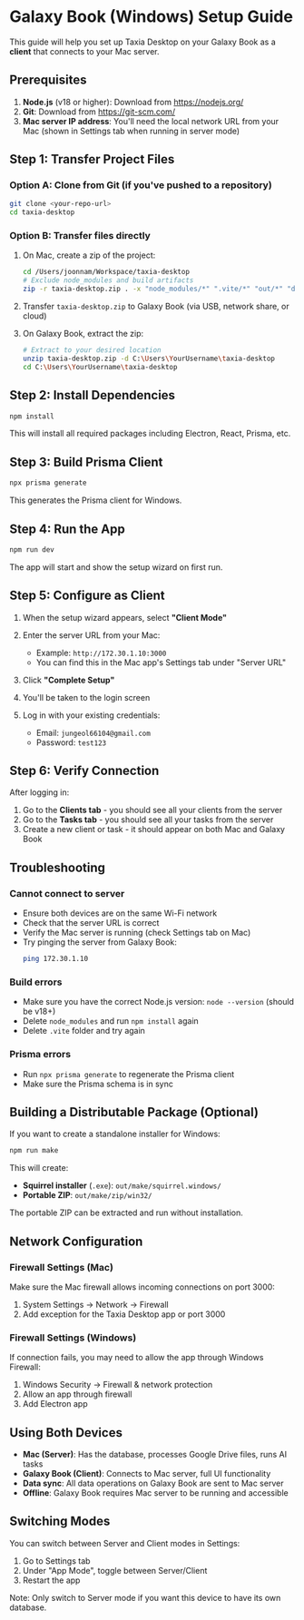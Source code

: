 # Galaxy Book (Windows) Setup Guide

This guide will help you set up Taxia Desktop on your Galaxy Book as a **client** that connects to your Mac server.

## Prerequisites

1. **Node.js** (v18 or higher): Download from https://nodejs.org/
2. **Git**: Download from https://git-scm.com/
3. **Mac server IP address**: You'll need the local network URL from your Mac (shown in Settings tab when running in server mode)

## Step 1: Transfer Project Files

### Option A: Clone from Git (if you've pushed to a repository)
```bash
git clone <your-repo-url>
cd taxia-desktop
```

### Option B: Transfer files directly
1. On Mac, create a zip of the project:
   ```bash
   cd /Users/joonnam/Workspace/taxia-desktop
   # Exclude node_modules and build artifacts
   zip -r taxia-desktop.zip . -x "node_modules/*" ".vite/*" "out/*" "dist/*" "prisma/taxia.db*"
   ```

2. Transfer `taxia-desktop.zip` to Galaxy Book (via USB, network share, or cloud)

3. On Galaxy Book, extract the zip:
   ```bash
   # Extract to your desired location
   unzip taxia-desktop.zip -d C:\Users\YourUsername\taxia-desktop
   cd C:\Users\YourUsername\taxia-desktop
   ```

## Step 2: Install Dependencies

```bash
npm install
```

This will install all required packages including Electron, React, Prisma, etc.

## Step 3: Build Prisma Client

```bash
npx prisma generate
```

This generates the Prisma client for Windows.

## Step 4: Run the App

```bash
npm run dev
```

The app will start and show the setup wizard on first run.

## Step 5: Configure as Client

1. When the setup wizard appears, select **"Client Mode"**

2. Enter the server URL from your Mac:
   - Example: `http://172.30.1.10:3000`
   - You can find this in the Mac app's Settings tab under "Server URL"

3. Click **"Complete Setup"**

4. You'll be taken to the login screen

5. Log in with your existing credentials:
   - Email: `jungeol66104@gmail.com`
   - Password: `test123`

## Step 6: Verify Connection

After logging in:
1. Go to the **Clients tab** - you should see all your clients from the server
2. Go to the **Tasks tab** - you should see all your tasks from the server
3. Create a new client or task - it should appear on both Mac and Galaxy Book

## Troubleshooting

### Cannot connect to server
- Ensure both devices are on the same Wi-Fi network
- Check that the server URL is correct
- Verify the Mac server is running (check Settings tab on Mac)
- Try pinging the server from Galaxy Book:
  ```bash
  ping 172.30.1.10
  ```

### Build errors
- Make sure you have the correct Node.js version: `node --version` (should be v18+)
- Delete `node_modules` and run `npm install` again
- Delete `.vite` folder and try again

### Prisma errors
- Run `npx prisma generate` to regenerate the Prisma client
- Make sure the Prisma schema is in sync

## Building a Distributable Package (Optional)

If you want to create a standalone installer for Windows:

```bash
npm run make
```

This will create:
- **Squirrel installer** (`.exe`): `out/make/squirrel.windows/`
- **Portable ZIP**: `out/make/zip/win32/`

The portable ZIP can be extracted and run without installation.

## Network Configuration

### Firewall Settings (Mac)
Make sure the Mac firewall allows incoming connections on port 3000:
1. System Settings → Network → Firewall
2. Add exception for the Taxia Desktop app or port 3000

### Firewall Settings (Windows)
If connection fails, you may need to allow the app through Windows Firewall:
1. Windows Security → Firewall & network protection
2. Allow an app through firewall
3. Add Electron app

## Using Both Devices

- **Mac (Server)**: Has the database, processes Google Drive files, runs AI tasks
- **Galaxy Book (Client)**: Connects to Mac server, full UI functionality
- **Data sync**: All data operations on Galaxy Book are sent to Mac server
- **Offline**: Galaxy Book requires Mac server to be running and accessible

## Switching Modes

You can switch between Server and Client modes in Settings:
1. Go to Settings tab
2. Under "App Mode", toggle between Server/Client
3. Restart the app

Note: Only switch to Server mode if you want this device to have its own database.
